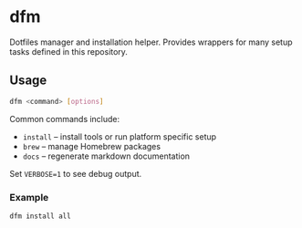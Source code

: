 # dfm

Dotfiles manager and installation helper. Provides wrappers for many
setup tasks defined in this repository.

## Usage

```bash
dfm <command> [options]
```

Common commands include:

- `install` – install tools or run platform specific setup
- `brew` – manage Homebrew packages
- `docs` – regenerate markdown documentation

Set `VERBOSE=1` to see debug output.

### Example

```bash
dfm install all
```

<!-- vim: set ft=markdown spell spelllang=en_us cc=80 : -->
